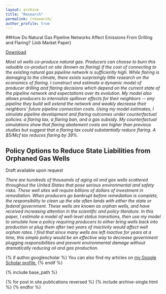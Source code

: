 ```yaml
---
layout: archive
title: "Research"
permalink: /research/
author_profile: true
---
```


##How Do Natural Gas Pipeline Networks Affect Emissions From Drilling and Flaring? (Job Market Paper)

[Download](http://lbeatty1.github.io/files/Beatty_JMP.pdf)

*Most oil wells co-produce natural gas. Producers can choose to burn this valuable co-product on site (known as flaring) if the cost of connecting to the existing natural gas pipeline network is sufficiently high. While flaring is damaging to the climate, there exists surprisingly little research on the economics of flaring.  I construct and estimate a dynamic model of producer drilling and flaring decisions which depend on the current state of the pipeline network and expectations over its evolution.  My model also allows producers to internalize spillover effects for their neighbors -- any pipeline they build will extend the network and weakly decrease their neighbors' future pipeline connection costs.  Using my model estimates, I simulate pipeline development and flaring outcomes under counterfactual policies: a flaring tax, a flaring ban, and a gas subsidy.  My counterfactual simulations show that flaring abatement costs are higher than previous studies but suggest that a flaring tax could substantially reduce flaring.  A $5/Mcf tax reduces flaring by 39%.*

## Policy Options to Reduce State Liabilities from Orphaned Gas Wells

Draft available upon request

*There are hundreds of thousands of aging oil and gas wells scattered throughout the United States that pose serious environmental and safety risks.  These well sites will require billions of dollars of investment in remediation.  When producers go bankrupt before remediation is complete, the responsibility to clean up the site often lands with either the state or federal government.  These wells are known as orphan wells, and have received increasing attention in the scientific and policy literature.  In this paper, I estimate a model of well-level status transitions, then use my model to simulate how a policy requiring producers to either bring wells back into production or plug them after two years of inactivity would affect well orphan rates.  I find that since many wells are left inactive for years at a time, this simple policy would be an effective way to decrease government plugging responsibilities and prevent environmental damage without dramatically reducing oil and gas production.*



{% if author.googlescholar %}
  You can also find my articles on <u><a href="{{author.googlescholar}}">my Google Scholar profile</a>.</u>
{% endif %}

{% include base_path %}

{% for post in site.publications reversed %}
  {% include archive-single.html %}
{% endfor %}
